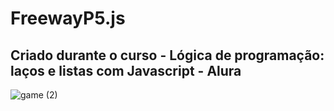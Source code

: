 # FreewayP5.js
## Criado durante o curso - Lógica de programação: laços e listas com Javascript - Alura
![game (2)](https://user-images.githubusercontent.com/111186037/212777382-5cd2c9c0-72a6-4634-b45a-41ebaf7c0e46.gif)
